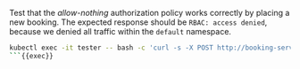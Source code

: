 Test that the *allow-nothing* authorization policy works correctly by placing a new booking.
The expected response should be `RBAC: access denied`, because we denied all traffic within the `default` namespace.

```bash
kubectl exec -it tester -- bash -c 'curl -s -X POST http://booking-service/book; echo;'
```{{exec}}
